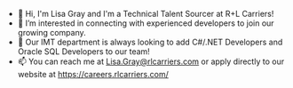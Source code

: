 - 👋 Hi, I'm Lisa Gray and I'm a Technical Talent Sourcer at R+L Carriers!
- 👀 I’m interested in connecting with experienced developers to join our growing company. 
- 🌱 Our IMT department is always looking to add C#/.NET Developers and Oracle SQL Developers to our team! 
- 📫 You can reach me at Lisa.Gray@rlcarriers.com or apply directly to our website at https://careers.rlcarriers.com/



<!---
LisaGrayRLCarriers/LisaGrayRLCarriers is a ✨ special ✨ repository because its `README.md` (this file) appears on your GitHub profile.
You can click the Preview link to take a look at your changes.
--->
